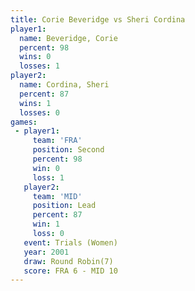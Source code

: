 ```yaml
---
title: Corie Beveridge vs Sheri Cordina
player1:                
  name: Beveridge, Corie
  percent: 98           
  wins: 0               
  losses: 1             
player2:                
  name: Cordina, Sheri  
  percent: 87           
  wins: 1               
  losses: 0             
games:
 - player1:          
     team: 'FRA'     
     position: Second
     percent: 98     
     win: 0          
     loss: 1         
   player2:        
     team: 'MID'   
     position: Lead
     percent: 87   
     win: 1        
     loss: 0       
   event: Trials (Women)
   year: 2001           
   draw: Round Robin(7) 
   score: FRA 6 - MID 10
---
```

